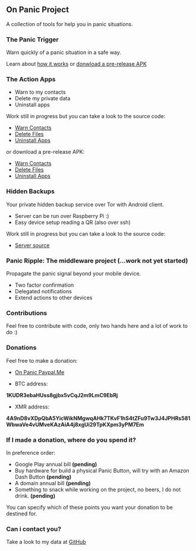## On Panic Project

A collection of tools for help you in panic situations.

### The Panic Trigger

Warn quickly of a panic situation in a safe way.

Learn about [how it works](https://github.com/OnPanic/PanicTrigger/wiki) or [donwload a pre-release APK](https://github.com/OnPanic/PanicTrigger/releases)

### The Action Apps

- Warn to my contacts
- Delete my private data
- Uninstall apps

Work still in progress but you can take a look to the source code:

- [Warn Contacts](https://github.com/OnPanic/WarnContacts)
- [Delete Files](https://github.com/OnPanic/DeleteFiles)
- [Uninstall Apps](https://github.com/OnPanic/UninstallApps)

or download a pre-release APK:

- [Warn Contacts](https://github.com/OnPanic/WarnContacts/releases)
- [Delete Files](https://github.com/OnPanic/DeleteFiles/releases)
- [Uninstall Apps](https://github.com/OnPanic/UninstallApps/releases)
    
### Hidden Backups

Your private hidden backup service over Tor with Android client.

- Server can be run over Raspberry Pi :)
- Easy device setup reading a QR (also over ssh)

Work still in progress but you can take a look to the source code:

- [Server source](https://github.com/OnPanic/HiddenBackup-Server)


### Panic Ripple: The middleware project (...work not yet started)

Propagate the panic signal beyond your mobile device.

- Two factor confirmation
- Delegated notifications
- Extend actions to other devices

### Contributions

Feel free to contribute with code, only two hands here and a lot of work to do :)

### Donations

Feel free to make a donation:
  
  - [On Panic Paypal.Me](https://www.paypal.me/OnPanic)

  - BTC address:

  **1KUDR3ebaHUss8gjbx5vCqJ2m9LmC9EbRj**
 
  - XMR address:

  **4A9nD8vXDpQbA5YicWikNMgwqAHk7TKvF1hS4tZFu9Tw3J4JPHRs581WbwaVe4vUMveKAzAiA4j8xgUi29TpKXpm3yPM7Em**


### If I made a donation, where do you spend it?

In preference order:

- Google Play annual bill **(pending)**
- Buy hardware for build a physical Panic Button, will try with an Amazon Dash Button **(pending)**
- A domain annual bill **(pending)**
- Something to snack while working on the project, no beers, I do not drink. **(pending)**

You can specify which of these points you want your donation to be destined for.

### Can i contact you?

Take a look to my data at [GitHub](https://github.com/arrase)
